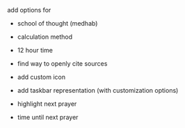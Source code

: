 add options for
- school of thought (medhab)
- calculation method
- 12 hour time


- find way to openly cite sources
- add custom icon
- add taskbar representation (with customization options)
- highlight next prayer
- time until next prayer
